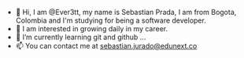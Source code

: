 - 👋 Hi, I am @Ever3tt, my name is Sebastian Prada, I am from Bogota, Colombia and I'm studying for being a software developer.
- 👀 I am interested in growing daily in my career.
- 🌱 I’m currently learning git and github ...
- 📫 You can contact me at sebastian.jurado@edunext.co
